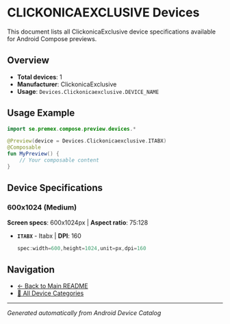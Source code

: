 # CLICKONICAEXCLUSIVE Devices

This document lists all ClickonicaExclusive device specifications available for Android Compose previews.

## Overview

- **Total devices**: 1
- **Manufacturer**: ClickonicaExclusive
- **Usage**: `Devices.Clickonicaexclusive.DEVICE_NAME`

## Usage Example

```kotlin
import se.premex.compose.preview.devices.*

@Preview(device = Devices.Clickonicaexclusive.ITABX)
@Composable
fun MyPreview() {
    // Your composable content
}
```

## Device Specifications

### 600x1024 (Medium)

**Screen specs**: 600x1024px | **Aspect ratio**: 75:128

- **`ITABX`** - Itabx | **DPI**: 160
  ```kotlin
  spec:width=600,height=1024,unit=px,dpi=160
  ```

## Navigation

- [← Back to Main README](../../README.md)
- [📱 All Device Categories](../README.md)

---
*Generated automatically from Android Device Catalog*
